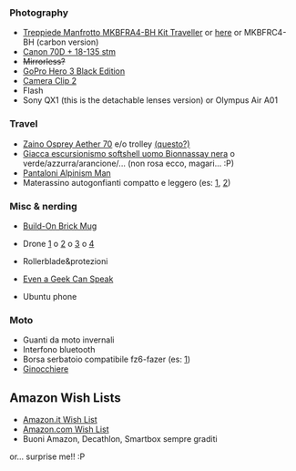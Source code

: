 <!-- 
.. link: 
.. description: 
.. tags: wishlist, wish, list
.. date: 2013/08/25 21:37:43
.. title: Wish List
.. slug: wish-list
-->

### Photography

* [Treppiede Manfrotto MKBFRA4-BH Kit Traveller](http://www.amazon.it/dp/B00COLBNTK/ref=wl_it_dp_o_pC_nS_ttl?_encoding=UTF8&colid=2M78R4SVWDPFF&coliid=I32LXQ0UA9IAA5) or [here](http://www.lina24.com/go/product_info.php?products_id=24088) or MKBFRC4-BH (carbon version)
* [Canon 70D + 18-135 stm](http://www.amazon.it/Canon-Fotocamera-Megapixel-Obiettivo-Antracite/dp/B00DSR6OIY/ref=sr_1_1?s=electronics&ie=UTF8&qid=1417527265&sr=1-1&keywords=canon+70d+18-135+stm)
* <s>Mirrorless?</s>
* [GoPro Hero 3 Black Edition](http://www.amazon.it/GoPro-Edition-Videocamera-Digitale-Megapixel/dp/B009TCD8V8/ref=wl_it_dp_o_pd_S_nC?ie=UTF8&colid=2M78R4SVWDPFF&coliid=IJJJM59D5RQ6A)
* [Camera Clip 2](http://www.kickstarter.com/projects/97103764/capture-camera-clip-v2)
* Flash
* Sony QX1 (this is the detachable lenses version) or Olympus Air A01

### Travel

* [Zaino Osprey Aether 70](http://www.amazon.it/Osprey-Aether-70-Zaino-trekking/dp/B00EL15Y6E/ref=sr_1_fkmr0_2?ie=UTF8&qid=1417526738&sr=8-2-fkmr0&keywords=zaino+osprey+70+l) e/o trolley [(questo?)](http://www.kathmandu.co.uk/packs-and-bags/trolleys/terrane-pack-black-graphite.html) 
* [Giacca escursionismo softshell uomo Bionnassay nera](http://www.decathlon.it/pile-softshell-bionnassay-id_8189747.html) o verde/azzurra/arancione/... (non rosa ecco, magari... :P)
* [Pantaloni Alpinism Man](http://www.decathlon.it/pantaloni-alpinism-man-id_8010075.html)
* Materassino autogonfianti compatto e leggero 
(es: [1](http://www.decathlon.it/materassino-autogonfiante-a200-ultralight-l-id_8195174.html), 
[2](http://www.ferrino.it/catalog/sacchiletto-e-notte/78200-mat-autog-dream-mat-183x51x2-5-cm))


### Misc & nerding

* [Build-On Brick Mug](http://www.thinkgeek.com/product/ee3c/)
* Drone [1](http://www.amazon.it/DJI-Phantom-Quadricottero-riprese-aeree/dp/B00AGOSQI8/ref=sr_1_1?ie=UTF8&qid=1417527113&sr=8-1&keywords=DJI+Phantom+Aerial+UAV+Drone+Quadcopter+for+GoPro) o [2](http://www.amazon.it/dp/B00D2VJZBO/ref=wl_it_dp_o_pC_nS_ttl?_encoding=UTF8&colid=2M78R4SVWDPFF&coliid=I3K9NA428K0NJ2) o [3](http://www.amazon.it/Parrot-AR-Drone-Quadricottero-Edition-Batterie/dp/B00D8UP6I0/ref=sr_1_1?s=toys&ie=UTF8&qid=1417527172&sr=1-1&keywords=parrot+drone) o [4](http://3drobotics.com/solo/)
* Rollerblade&protezioni
* [Even a Geek Can Speak](http://www.amazon.it/Even-Geek-Can-Speak-Presentation/dp/0978577604/ref=wl_it_dp_o_pC_nS_nC?ie=UTF8&colid=2M78R4SVWDPFF&coliid=IBB6XPF74B57X)

* Ubuntu phone

### Moto

* Guanti da moto invernali
* Interfono bluetooth
* Borsa serbatoio compatibile fz6-fazer (es: [1](http://www.amazon.it/GIVI-BORSA-SERBATOIO-EA102-TRASF/dp/B00B22OGS2/ref=sr_1_3?ie=UTF8&qid=1429709531&sr=8-3&keywords=borsa+serbatoio+moto))
* [Ginocchiere](http://www.spidi.com/it/it_it/protezioni-motociclisti/snug-knee.html)

## Amazon Wish Lists

* [Amazon.it Wish List](http://www.amazon.it/registry/wishlist/2M78R4SVWDPFF)
* [Amazon.com Wish List](http://amzn.com/w/GU96RWE3H5B0)
* Buoni Amazon, Decathlon, Smartbox sempre graditi

or... surprise me!! :P
